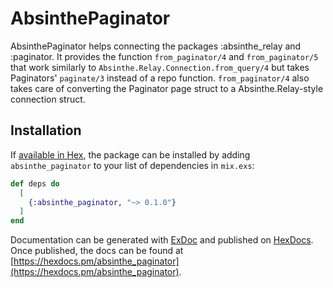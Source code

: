# AbsinthePaginator

AbsinthePaginator helps connecting the packages :absinthe_relay and :paginator.
It provides the function `from_paginator/4` and `from_paginator/5` that work similarly to
`Absinthe.Relay.Connection.from_query/4` but takes Paginators' `paginate/3` instead of a
repo function. `from_paginator/4` also takes care of converting the Paginator page struct
to a Absinthe.Relay-style connection struct.

## Installation

If [available in Hex](https://hex.pm/docs/publish), the package can be installed
by adding `absinthe_paginator` to your list of dependencies in `mix.exs`:

```elixir
def deps do
  [
    {:absinthe_paginator, "~> 0.1.0"}
  ]
end
```

Documentation can be generated with [ExDoc](https://github.com/elixir-lang/ex_doc)
and published on [HexDocs](https://hexdocs.pm). Once published, the docs can
be found at [https://hexdocs.pm/absinthe_paginator](https://hexdocs.pm/absinthe_paginator).
